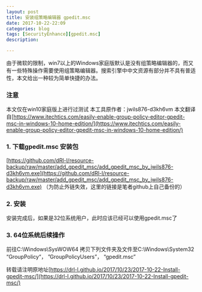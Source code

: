 ```yaml
---
layout: post
title: 安装组策略编辑器 gpedit.msc
date: 2017-10-22-22:09
categories: blog
tags: [SecurityEnhance][gpedit.msc]
description: 

---
```

由于微软的限制，win7以上的Windows家庭版默认是没有组策略编辑器的，而又有一些特殊操作需要使用组策略编辑器。搜索引擎中中文资源有部分并不具有普适性，本文给出一种较为简单快捷的办法。

### 注意
本文仅在win10家庭版上进行过测试
本工具原作者：jwils876-d3kh6vm
本文翻译自[https://www.itechtics.com/easily-enable-group-policy-editor-gpedit-msc-in-windows-10-home-edition/](https://www.itechtics.com/easily-enable-group-policy-editor-gpedit-msc-in-windows-10-home-edition/)

### 1. 下载gpedit.msc 安装包
[https://github.com/dRl-l/resource-backup/raw/master/add_gpedit_msc/add_gpedit_msc_by_jwils876-d3kh6vm.exe](https://github.com/dRl-l/resource-backup/raw/master/add_gpedit_msc/add_gpedit_msc_by_jwils876-d3kh6vm.exe)
（为防止外链失效，这里的链接是笔者github上自己备份的）

### 2. 安装
安装完成后，如果是32位系统用户，此时应该已经可以使用gpedit.msc了


### 3. 64位系统后续操作
前往C:\Windows\SysWOW64
拷贝下列文件夹及文件至C:\Windows\System32
“GroupPolicy“， ”GroupPolicyUsers”， “gpedit.msc”


转载请注明原地址[https://drl-l.github.io/2017/10/23/2017-10-22-Install-gpedit-msc/](https://drl-l.github.io/2017/10/23/2017-10-22-Install-gpedit-msc/)